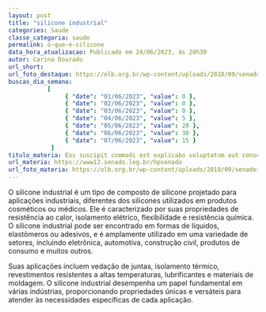 ```yaml
---
layout: post
title: "silicone industrial"
categories: Saude
classe_categoria: saude
permalink: o-que-e-silicone
data_hora_atualizacao: Publicado em 24/06/2023, às 20h30
autor: Carina Dourado
url_short: 
url_foto_destaque: https://olb.org.br/wp-content/uploads/2018/09/senador.jpg
buscas_dia_semana: 
           [
                { "date": "01/06/2023", "value": 0 },
                { "date": "02/06/2023", "value": 0 },
                { "date": "03/06/2023", "value": 0 },
                { "date": "04/06/2023", "value": 5 },
                { "date": "05/06/2023", "value": 20 },
                { "date": "06/06/2023", "value": 30 },
                { "date": "07/06/2023", "value": 15 }
            ]
titulo_materia: Eos suscipit commodi est explicabo voluptatum aut consequatur
url_materia: https://www12.senado.leg.br/hpsenado
url_foto_materia: https://olb.org.br/wp-content/uploads/2018/09/senador.jpg
---
```

O silicone industrial é um tipo de composto de silicone projetado para aplicações industriais, diferentes dos silicones utilizados em produtos cosméticos ou médicos. Ele é caracterizado por suas propriedades de resistência ao calor, isolamento elétrico, flexibilidade e resistência química. O silicone industrial pode ser encontrado em formas de líquidos, elastômeros ou adesivos, e é amplamente utilizado em uma variedade de setores, incluindo eletrônica, automotiva, construção civil, produtos de consumo e muitos outros. 

Suas aplicações incluem vedação de juntas, isolamento térmico, revestimentos resistentes a altas temperaturas, lubrificantes e materiais de moldagem. O silicone industrial desempenha um papel fundamental em várias indústrias, proporcionando propriedades únicas e versáteis para atender às necessidades específicas de cada aplicação.

